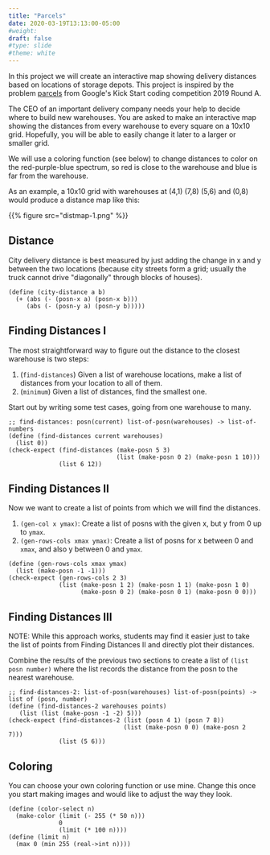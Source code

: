 ```yaml
---
title: "Parcels"
date: 2020-03-19T13:13:00-05:00
#weight: 
draft: false
#type: slide
#theme: white
---
```


In this project we will create an interactive map showing delivery
distances based on locations of storage depots. This project is
inspired by the problem
[parcels](https://codingcompetitions.withgoogle.com/kickstart/round/0000000000050e01/000000000006987d) 
from Google's Kick Start coding competition 2019 Round A.

The CEO of an important delivery company needs your help to decide
where to build new warehouses. You are asked to make an interactive
map showing the distances from every warehouse to every square on a
10x10 grid.  Hopefully, you will be able to easily change it
later to a larger or smaller grid.

We will use a coloring function (see below) to change distances to
color on the red-purple-blue spectrum, so red is close to the warehouse and
blue is far from the warehouse.

As an example, a 10x10 grid with warehouses at (4,1) (7,8) (5,6)
and (0,8) would produce a distance map like this:

   {{% figure src="distmap-1.png" %}}

## Distance

City delivery distance is best measured by just adding the change in x
and y between the two locations (because city streets form a grid;
usually the truck cannot drive "diagonally" through blocks of houses).

```racket
(define (city-distance a b)
  (+ (abs (- (posn-x a) (posn-x b)))
     (abs (- (posn-y a) (posn-y b)))))
```

## Finding Distances I

The most straightforward way to figure out the distance to the closest
warehouse is two steps:

1. (`find-distances`) Given a list of warehouse locations, make a list of distances from
   your location to all of them.
2. (`minimum`) Given a list of distances, find the smallest one.

Start out by writing some test cases, going from one warehouse to many.

```racket
;; find-distances: posn(current) list-of-posn(warehouses) -> list-of-numbers
(define (find-distances current warehouses)
  (list 0))
(check-expect (find-distances (make-posn 5 3) 
                              (list (make-posn 0 2) (make-posn 1 10)))
              (list 6 12))
```


## Finding Distances II

Now we want to create a list of points from which we will find the
distances. 

1. `(gen-col x ymax)`: Create a list of posns with the given x,
   but y from 0 up to `ymax`.
2. `(gen-rows-cols xmax ymax)`: Create a list of posns for x
   between 0 and `xmax`, and also y between 0 and `ymax`.

```racket
(define (gen-rows-cols xmax ymax)
  (list (make-posn -1 -1)))
(check-expect (gen-rows-cols 2 3) 
              (list (make-posn 1 2) (make-posn 1 1) (make-posn 1 0)
                    (make-posn 0 2) (make-posn 0 1) (make-posn 0 0)))
```

## Finding Distances III

NOTE: While this approach works, students may find it easier just to
take the list of points from Finding Distances II and directly plot
their distances.

Combine the results of the previous two sections to create a
list of `(list posn number)` where the list records the distance from
the posn to the nearest warehouse.

```racket
;; find-distances-2: list-of-posn(warehouses) list-of-posn(points) -> list of (posn, number)
(define (find-distances-2 warehouses points)
   (list (list (make-posn -1 -2) 5)))
(check-expect (find-distances-2 (list (posn 4 1) (posn 7 8))
                                (list (make-posn 0 0) (make-posn 2 7)))
              (list (5 6)))
```

## Coloring

You can choose your own coloring function or use mine. Change this
once you start making images and would like to adjust the way they
look. 

```racket
(define (color-select n)
  (make-color (limit (- 255 (* 50 n)))
              0
              (limit (* 100 n))))
(define (limit n)
  (max 0 (min 255 (real->int n))))
```
